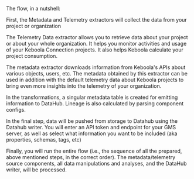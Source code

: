 The flow, in a nutshell:

First, the Metadata and Telemetry extractors will collect the data from your project or organization

The Telemetry Data extractor allows you to retrieve data about your project or about your whole organization. It helps you monitor activities and usage of your Keboola Connection projects. It also helps Keboola calculate your project consumption.

The metadata extractor downloads information from Keboola's APIs about various objects, users, etc. The metadata obtained by this extractor can be used in addition with the default telemetry data about Keboola projects to bring even more insights into the telemetry of your organization.

In the transformations,  a singular metadata table is created for emitting information to DataHub. Lineage is also calculated by parsing component configs. 

In the final step, data will be pushed from storage to Datahub using the Datahub writer. You will enter an API token and endpoint for your GMS server, as well as select what information you want to be included (aka properties, schemas, tags, etc)

Finally, you will run the entire flow (i.e., the sequence of all the prepared, above mentioned steps, in the correct order). The metadata/telemetry source components, all data manipulations and analyses, and the DataHub writer, will be processed.